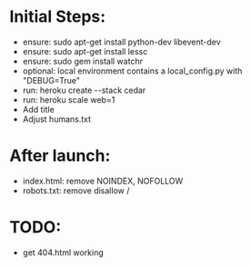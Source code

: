 Initial Steps:
=============
* ensure:
    sudo apt-get install python-dev libevent-dev
* ensure:
    sudo apt-get install lessc
* ensure:
    sudo gem install watchr
* optional:
    local environment contains a local_config.py with "DEBUG=True"
* run:
    heroku create --stack cedar
* run:
    heroku scale web=1
* Add title
* Adjust humans.txt


After launch:
==============
* index.html: remove NOINDEX, NOFOLLOW
* robots.txt: remove disallow /

TODO:
==============
* get 404.html working
